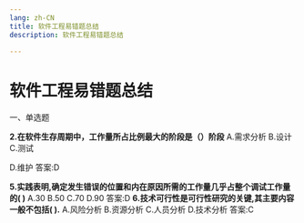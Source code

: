 ```yaml
---
lang: zh-CN
title: 软件工程易错题总结
description: 软件工程易错题总结

---
```




# 软件工程易错题总结

一、单选题

**2.在软件生存周期中，工作量所占比例最大的阶段是（）阶段**
A.需求分析
B.设计
C.测试

D.维护 
答案:D

**5.实践表明,确定发生错误的位置和内在原因所需的工作量几乎占整个调试工作量的( )**
A.30
B.50
C.70
D.90
答案:D
**6.技术可行性是可行性研究的关键,其主要内容一般不包括( ).**
A.风险分析
B.资源分析
C.人员分析
D.技术分析
答案:C


